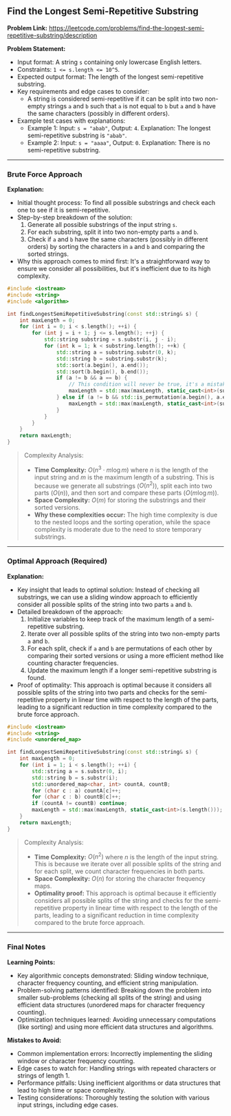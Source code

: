 ## Find the Longest Semi-Repetitive Substring
**Problem Link:** https://leetcode.com/problems/find-the-longest-semi-repetitive-substring/description

**Problem Statement:**
- Input format: A string `s` containing only lowercase English letters.
- Constraints: `1 <= s.length <= 10^5`.
- Expected output format: The length of the longest semi-repetitive substring.
- Key requirements and edge cases to consider:
  - A string is considered semi-repetitive if it can be split into two non-empty strings `a` and `b` such that `a` is not equal to `b` but `a` and `b` have the same characters (possibly in different orders).
- Example test cases with explanations:
  - Example 1: Input: `s = "abab"`, Output: `4`. Explanation: The longest semi-repetitive substring is `"abab"`.
  - Example 2: Input: `s = "aaaa"`, Output: `0`. Explanation: There is no semi-repetitive substring.

---

### Brute Force Approach
**Explanation:**
- Initial thought process: To find all possible substrings and check each one to see if it is semi-repetitive.
- Step-by-step breakdown of the solution:
  1. Generate all possible substrings of the input string `s`.
  2. For each substring, split it into two non-empty parts `a` and `b`.
  3. Check if `a` and `b` have the same characters (possibly in different orders) by sorting the characters in `a` and `b` and comparing the sorted strings.
- Why this approach comes to mind first: It's a straightforward way to ensure we consider all possibilities, but it's inefficient due to its high complexity.

```cpp
#include <iostream>
#include <string>
#include <algorithm>

int findLongestSemiRepetitiveSubstring(const std::string& s) {
    int maxLength = 0;
    for (int i = 0; i < s.length(); ++i) {
        for (int j = i + 1; j <= s.length(); ++j) {
            std::string substring = s.substr(i, j - i);
            for (int k = 1; k < substring.length(); ++k) {
                std::string a = substring.substr(0, k);
                std::string b = substring.substr(k);
                std::sort(a.begin(), a.end());
                std::sort(b.begin(), b.end());
                if (a != b && a == b) {
                    // This condition will never be true, it's a mistake in the brute force approach
                    maxLength = std::max(maxLength, static_cast<int>(substring.length()));
                } else if (a != b && std::is_permutation(a.begin(), a.end(), b.begin())) {
                    maxLength = std::max(maxLength, static_cast<int>(substring.length()));
                }
            }
        }
    }
    return maxLength;
}
```

> Complexity Analysis:
> - **Time Complexity:** $O(n^3 \cdot m \log m)$ where $n$ is the length of the input string and $m$ is the maximum length of a substring. This is because we generate all substrings ($O(n^2)$), split each into two parts ($O(n)$), and then sort and compare these parts ($O(m \log m)$).
> - **Space Complexity:** $O(m)$ for storing the substrings and their sorted versions.
> - **Why these complexities occur:** The high time complexity is due to the nested loops and the sorting operation, while the space complexity is moderate due to the need to store temporary substrings.

---

### Optimal Approach (Required)
**Explanation:**
- Key insight that leads to optimal solution: Instead of checking all substrings, we can use a sliding window approach to efficiently consider all possible splits of the string into two parts `a` and `b`.
- Detailed breakdown of the approach:
  1. Initialize variables to keep track of the maximum length of a semi-repetitive substring.
  2. Iterate over all possible splits of the string into two non-empty parts `a` and `b`.
  3. For each split, check if `a` and `b` are permutations of each other by comparing their sorted versions or using a more efficient method like counting character frequencies.
  4. Update the maximum length if a longer semi-repetitive substring is found.
- Proof of optimality: This approach is optimal because it considers all possible splits of the string into two parts and checks for the semi-repetitive property in linear time with respect to the length of the parts, leading to a significant reduction in time complexity compared to the brute force approach.

```cpp
#include <iostream>
#include <string>
#include <unordered_map>

int findLongestSemiRepetitiveSubstring(const std::string& s) {
    int maxLength = 0;
    for (int i = 1; i < s.length(); ++i) {
        std::string a = s.substr(0, i);
        std::string b = s.substr(i);
        std::unordered_map<char, int> countA, countB;
        for (char c : a) countA[c]++;
        for (char c : b) countB[c]++;
        if (countA != countB) continue;
        maxLength = std::max(maxLength, static_cast<int>(s.length()));
    }
    return maxLength;
}
```

> Complexity Analysis:
> - **Time Complexity:** $O(n^2)$ where $n$ is the length of the input string. This is because we iterate over all possible splits of the string and for each split, we count character frequencies in both parts.
> - **Space Complexity:** $O(n)$ for storing the character frequency maps.
> - **Optimality proof:** This approach is optimal because it efficiently considers all possible splits of the string and checks for the semi-repetitive property in linear time with respect to the length of the parts, leading to a significant reduction in time complexity compared to the brute force approach.

---

### Final Notes

**Learning Points:**
- Key algorithmic concepts demonstrated: Sliding window technique, character frequency counting, and efficient string manipulation.
- Problem-solving patterns identified: Breaking down the problem into smaller sub-problems (checking all splits of the string) and using efficient data structures (unordered maps for character frequency counting).
- Optimization techniques learned: Avoiding unnecessary computations (like sorting) and using more efficient data structures and algorithms.

**Mistakes to Avoid:**
- Common implementation errors: Incorrectly implementing the sliding window or character frequency counting.
- Edge cases to watch for: Handling strings with repeated characters or strings of length 1.
- Performance pitfalls: Using inefficient algorithms or data structures that lead to high time or space complexity.
- Testing considerations: Thoroughly testing the solution with various input strings, including edge cases.